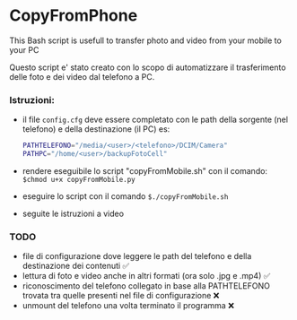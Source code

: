 CopyFromPhone
=============

This Bash script is usefull to transfer photo and video from your mobile to your PC

Questo script e' stato creato con lo scopo di automatizzare il trasferimento delle foto e dei video dal telefono a PC.

### Istruzioni:
- il file ```config.cfg``` deve essere completato con le path della sorgente (nel telefono) e della destinazione (il PC)
  es: 
    ```bash
    PATHTELEFONO="/media/<user>/<telefono>/DCIM/Camera"
    PATHPC="/home/<user>/backupFotoCell"
    ```

- rendere eseguibile lo script "copyFromMobile.sh" con il comando: ```$chmod u+x copyFromMobile.py```

- eseguire lo script con il comando ```$./copyFromMobile.sh```

- seguite le istruzioni a video

### TODO

- file di configurazione dove leggere le path del telefono e della destinazione dei contenuti :white_check_mark:
- lettura di foto e video anche in altri formati (ora solo .jpg e .mp4) :white_check_mark:
- riconoscimento del telefono collegato in base alla PATHTELEFONO trovata tra quelle presenti nel file di configurazione :x:
- unmount del telefono una volta terminato il programma :x:
